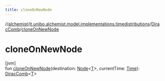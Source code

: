 ```yaml
---
title: cloneOnNewNode
---
```

//[alchemist](../../../index.html)/[it.unibo.alchemist.model.implementations.timedistributions](../index.html)/[DiracComb](index.html)/[cloneOnNewNode](clone-on-new-node.html)



# cloneOnNewNode



[jvm]\
fun [cloneOnNewNode](clone-on-new-node.html)(destination: [Node](../../it.unibo.alchemist.model.interfaces/-node/index.html)<[T](../../it.unibo.alchemist.model.implementations.layers/-uniform-layer/index.html)>, currentTime: [Time](../../it.unibo.alchemist.model.interfaces/-time/index.html)): [DiracComb](index.html)<[T](../../it.unibo.alchemist.model.implementations.layers/-uniform-layer/index.html)>




